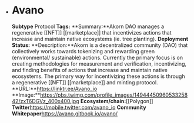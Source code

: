 - # Avano
  **Subtype** Protocol
  **Tags:** 
  **Summary:**Akorn DAO manages a regenerative [[NFT]] [[marketplace]] that incentivizes actions that increase and maintain native ecosystems (ie. tree planting).
  **Deployment Status:**
  **Description:**Akorn is a decentralized community (DAO) that collectively works towards tokenizing and rewarding green (environmental/ sustainable) actions. Currently the primary focus is on creating methodologies for measurement and verification, incentivizing, and finding benefits of actions that increase and maintain native ecosystems. The primary way for incentivizing these actions is through a regenerative [[NFT]] [[marketplace]] and minting protocol.
  **URL:**https://linktr.ee/Avano_io
  **Image:**https://pbs.twimg.com/profile_images/1494445096053325842/zxT6DGVz_400x400.jpg
  **Ecosystem/chain:**[[Polygon]]
  **Twitter**https://mobile.twitter.com/avano_io
  **Community**
  **Whitepaper**https://avano.gitbook.io/avano/